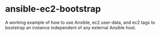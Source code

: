 # ansible-ec2-bootstrap
A working example of how to use Ansible, ec2 user-data, and ec2 tags to bootstrap an instance independent of any external Ansible host.
